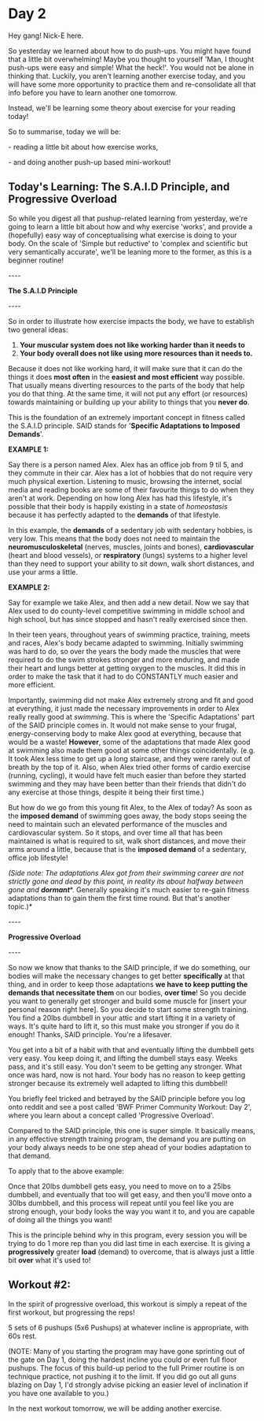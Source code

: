 # Day 2

Hey gang! Nick-E here.

So yesterday we learned about how to do push-ups. You might have found that a little bit overwhelming! Maybe you thought to yourself 'Man, I thought push-ups were easy and simple! What the heck!'. You would not be alone in thinking that. Luckily, you aren't learning another exercise today, and you will have some more opportunity to practice them and re-consolidate all that info before you have to learn another one tomorrow.

Instead, we'll be learning some theory about exercise for your reading today!

So to summarise, today we will be:

\- reading a little bit about how exercise works,

\- and doing another push-up based mini-workout!

## Today's Learning: The S.A.I.D Principle, and Progressive Overload

So while you digest all that pushup-related learning from yesterday, we're going to learn a little bit about how and why exercise 'works', and provide a (hopefully) easy way of conceptualising what exercise is doing to your body. On the scale of 'Simple but reductive' to 'complex and scientific but very semantically accurate', we'll be leaning more to the former, as this is a beginner routine!

\----

**The S.A.I.D Principle**

\----

So in order to illustrate how exercise impacts the body, we have to establish two general ideas:

1. **Your muscular system does not like working harder than it needs to**
2. **Your body overall does not like using more resources than it needs to.**

Because it does not like working hard, it will make sure that it can do the things it does **most often** in the **easiest and most efficient** way possible. That usually means diverting resources to the parts of the body that help you do that thing. At the same time, it will not put any effort (or resources) towards maintaining or building up your ability to things that you **never do**.

This is the foundation of an extremely important concept in fitness called the S.A.I.D principle. SAID stands for '**Specific Adaptations to Imposed Demands**'.

**EXAMPLE 1:**

Say there is a person named Alex. Alex has an office job from 9 til 5, and they commute in their car. Alex has a lot of hobbies that do not require very much physical exertion. Listening to music, browsing the internet, social media and reading books are some of their favourite things to do when they aren't at work. Depending on how long Alex has had this lifestyle, it's possible that their body is happily existing in a state of *homeostasis* because it has perfectly adapted to the **demands** of that lifestyle.

In this example, the **demands** of a sedentary job with sedentary hobbies, is very low. This means that the body does not need to maintain the **neuromusculoskeletal** (nerves, muscles, joints and bones), **cardiovascular** (heart and blood vessels), or **respiratory** (lungs) systems to a higher level than they need to support your ability to sit down, walk short distances, and use your arms a little.

**EXAMPLE 2:**

Say for example we take Alex, and then add a new detail. Now we say that Alex used to do county-level competitive swimming in middle school and high school, but has since stopped and hasn't really exercised since then.

In their teen years, throughout years of swimming practice, training, meets and races, Alex's body became adapted to swimming. Initially swimming was hard to do, so over the years the body made the muscles that were required to do the swim strokes stronger and more enduring, and made their heart and lungs better at getting oxygen to the muscles. It did this in order to make the task that it had to do CONSTANTLY much easier and more efficient.

Importantly, swimming did not make Alex extremely strong and fit and good at everything, it just made the necessary improvements in order to Alex really really good at *swimming*. This is where the 'Specific Adaptations' part of the SAID principle comes in. It would not make sense to your frugal, energy-conserving body to make Alex good at everything, because that would be a waste! **However**, some of the adaptations that made Alex good at swimming also made them good at some other things coincidentally. (e.g. It took Alex less time to get up a long staircase, and they were rarely out of breath by the top of it. Also, when Alex tried other forms of cardio exercise (running, cycling), it would have felt much easier than before they started swimming and they may have been better than their friends that didn't do any exercise at those things, despite it being their first time.)

But how do we go from this young fit Alex, to the Alex of today? As soon as the **imposed demand** of swimming goes away, the body stops seeing the need to maintain such an elevated performance of the muscles and cardiovascular system. So it stops, and over time all that has been maintained is what is required to sit, walk short distances, and move their arms around a little, because that is the **imposed demand** of a sedentary, office job lifestyle!

*(Side note: The adaptations Alex got from their swimming career are not strictly gone and dead by this point, in reality its about halfway between gone and* ***dormant***\*. Generally speaking it's much easier to re-gain fitness adaptations than to gain them the first time round. But that's another topic.)\*

\----

**Progressive Overload**

\----

So now we know that thanks to the SAID principle, if we do something, our bodies will make the necessary changes to get better **specifically** at that thing, and in order to keep those adaptations **we have to keep putting the demands that necessitate them** on our bodies, **over time**! So you decide you want to generally get stronger and build some muscle for \[insert your personal reason right here\]. So you decide to start some strength training. You find a 20lbs dumbbell in your attic and start lifting it in a variety of ways. It's quite hard to lift it, so this must make you stronger if you do it enough! Thanks, SAID principle. You're a lifesaver.

You get into a bit of a habit with that and eventually lifting the dumbbell gets very easy. You keep doing it, and lifting the dumbell stays easy. Weeks pass, and it's still easy. You don't seem to be getting any stronger. What once was hard, now is not hard. Your body has no reason to keep getting stronger because its extremely well adapted to lifting this dumbbell!

You briefly feel tricked and betrayed by the SAID principle before you log onto reddit and see a post called 'BWF Primer Community Workout: Day 2', where you learn about a concept called 'Progressive Overload'.

Compared to the SAID principle, this one is super simple. It basically means, in any effective strength training program, the demand you are putting on your body always needs to be one step ahead of your bodies adaptation to that demand.

To apply that to the above example:

Once that 20lbs dumbbell gets easy, you need to move on to a 25lbs dumbbell, and eventually that too will get easy, and then you'll move onto a 30lbs dumbbell, and this process will repeat until you feel like you are strong enough, your body looks the way you want it to, and you are capable of doing all the things you want!

This is the principle behind why in this program, every session you will be trying to do 1 more rep than you did last time in each exercise. It is giving a **progressively** greater **load** (demand) to overcome, that is always just a little bit **over** what it's used to!

## Workout #2:

In the spirit of progressive overload, this workout is simply a repeat of the first workout, but progressing the reps!

5 sets of 6 pushups (5x6 Pushups) at whatever incline is appropriate, with 60s rest.

(NOTE: Many of you starting the program may have gone sprinting out of the gate on Day 1, doing the hardest incline you could or even full floor pushups. The focus of this build-up period to the full Primer routine is on technique practice, not pushing it to the limit. If you did go out all guns blazing on Day 1, I'd strongly advise picking an easier level of inclination if you have one available to you.)

In the next workout tomorrow, we will be adding another exercise.